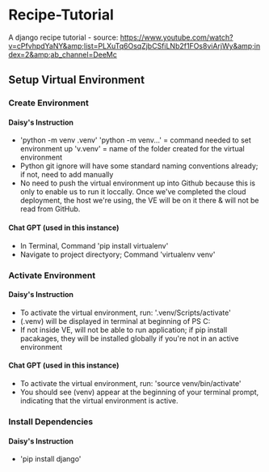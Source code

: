 # Recipe-Tutorial
A django recipe tutorial - source: https://www.youtube.com/watch?v=cPfvhpdYaNY&amp;list=PLXuTq6OsqZjbCSfiLNb2f1FOs8viArjWy&amp;index=2&amp;ab_channel=DeeMc


## Setup Virtual Environment

### Create Environment

#### Daisy's Instruction
- 'python -m venv .venv' 
    'python -m venv...' = command needed to set environment up
    'v.venv' = name of the folder created for the virtual environment
- Python git ignore will have some standard naming conventions already; if not, need to add manually
- No need to push the virtual environment up into Github because this is only to enable us to run it loccally. Once we've completed the cloud deployment, the host we're using, the VE will be on it there & will not be read from GitHub.

#### Chat GPT (used in this instance)
- In Terminal, Command 'pip install virtualenv'
- Navigate to project directyory; Command 'virtualenv venv'


### Activate Environment

#### Daisy's Instruction
- To activate the virtual environment, run: '.venv/Scripts/activate'
- (.venv) will be displayed in terminal at beginning of PS C:
- If not inside VE, will not be able to run application; if pip install pacakages, they will be installed globally if you're not in an active environment

#### Chat GPT (used in this instance)
- To activate the virtual environment, run: 'source venv/bin/activate'
- You should see (venv) appear at the beginning of your terminal prompt, indicating that the virtual environment is active.


### Install Dependencies

#### Daisy's Instruction
- 'pip install django'